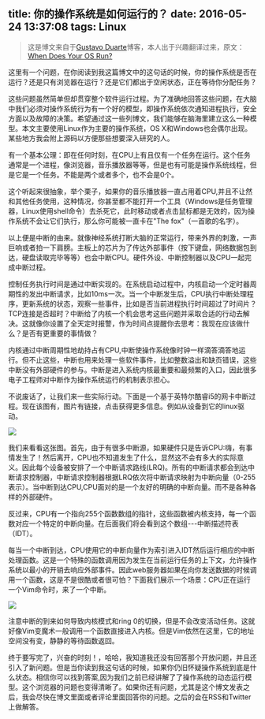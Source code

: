 title: 你的操作系统是如何运行的？
date: 2016-05-24 13:37:08
tags: Linux
---
>这是博文来自于[Gustavo Duarte](http://duartes.org/gustavo/blog/)博客，本人出于兴趣翻译过来，原文：[When Does Your OS Run?](http://duartes.org/gustavo/blog/post/when-does-your-os-run/)

这里有一个问题，在你阅读到我这篇博文中的这句话的时候，你的操作系统是否在运行？还是只有浏览器在运行？还是它们都出于空闲状态，正在等待你分配任务？

这些问题虽然简单但却贯穿整个软件运行过程。为了准确地回答这些问题，在大脑中我们必须对操作系统行为有一个好的模型，即操作系统依次通知进程执行，安全方面以及故障的决策。希望通过这一些列博文，我们能够在脑海里建立这么一种模型。本文主要使用Linux作为主要的操作系统，OS X和Windows也会偶尔出现。某些地方我会附上源码以方便那些想要深入研究的人。

有一个基本公理：即在任何时刻，在CPU上有且仅有一个任务在运行。这个任务通常是一个进程，像浏览器，音乐播放器等等，但是也有可能是操作系统线程，但是它是一个任务。不能是两个或者多个，也不会是0个。

这个听起来很抽象，举个栗子，如果你的音乐播放器一直占用着CPU,并且不让然和其他任务使用，这种情况，你甚至都不能打开一个工具（Windows是任务管理器，Linux使用shell命令）去杀死它，此时移动或者点击鼠标都是无效的，因为操作系统不会让它们执行，那么你可能被一直卡在"The fox"（一首歌的名字）。

以上便是中断的由来。就像神经系统打断大脑的正常运行，带来外界的刺激，一声巨响或者拍一下肩膀。主板上的芯片为了传达外部事件（按下键盘，网络数据包到达，硬盘读取完毕等等）也会中断CPU。硬件外设、中断控制器以及CPU一起完成中断过程。

控制任务执行时间是通过中断实现的。在系统启动过程中，内核启动一个定时器周期性的发出中断请求，比如10ms一次。当一个中断发生后，CPU执行中断处理程序，更新系统的状态，观察一些事件，比如是否当前进程执行时间超过了时间片？TCP连接是否超时？中断给了内核一个机会思考这些问题并采取合适的行动去解决。这就像你设置了全天定时报警，作为时间点提醒你去思考：我现在应该做什么？是否有更重要的事情做？

内核通过中断周期性地劫持占有CPU,中断使操作系统像时钟一样滴答滴答地运行。但不止这些，中断也用来处理一些软件事件，比如整数溢出和缺页错误，这些中断没有外部硬件的参与。中断是进入系统内核最重要和最频繁的入口，因此很多电子工程师对中断作为操作系统运行的机制表示担心。

不说废话了，让我们来一些实际行动。下面是一个基于英特尔酷睿i5的网卡中断过程。现在该图有，图片有链接，点击获得更多信息。例如从设备到它的linux驱动。

![](http://duartes.org/gustavo/blog/img/os/hardware-interrupt.png)

我们来看看这张图。首先，由于有很多中断源，如果硬件只是告诉CPU:嗨，有事情发生了！然后离开，CPU也不知道发生了什么，显然这不会有多大的实际意义。因此每个设备被安排了一个中断请求路线(LRQ)。所有的中断请求都会到达中断请求控制器，中断请求控制器根据LRQ依次将中断请求映射为中断向量（0-255表示）。当中断到达CPU,CPU面对的是一个友好的明确的中断向量。而不是各种各样的外部硬件。

反过来，CPU有一个指向255个函数数组的指针，这些函数被内核支持，每一个函数对应一个特定的中断向量。在后面我们将会看到这个数组---中断描述符表（IDT）。

每当一个中断到达，CPU使用它的中断向量作为索引进入IDT然后运行相应的中断处理函数。这是一个特殊的函数调用因为发生在当前运行任务的上下文，允许操作系统以最小的开销去响应外部事件。因此web服务器如果在向你发送数据的时候调用一个函数，这是不是很酷或者很可怕？下面我们展示一个场景：CPU正在运行一个Vim命令时，来了一个中断。

![](http://duartes.org/gustavo/blog/img/os/vim-interrupted.png)

注意中断的到来如何导致内核模式和ring 0的切换，但是不会改变活动任务。这就好像Vim变魔术一般调用一个函数直接进入内核。但是Vim依然在这里，它的地址空间没有变，静静的等待函数返回。

终于要写完了，兴奋的时刻！，哈哈，我知道我还没有回答那个开放问题，并且还引入了新问题。但是当你读到我这句话的时候，如果你仍旧怀疑操作系统到底是什么状态。相信你可以找到答案,因为我们之前已经讲解了了操作系统的动态运行模型。这个浏览器的问题也变得清晰了。如果你还有问题，尤其是这个博文发表之后，我会尽快在博文里面或者评论里面回答你的问题。之后的会在RSS和Twitter上做解答。